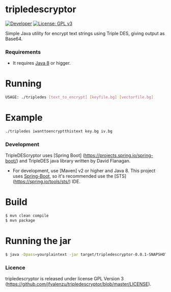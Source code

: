 # tripledescryptor

[![Developer](https://img.shields.io/badge/Developer-jfvalenzu-red.svg)](https://github.com/jfvalenzu)
[![License: GPL v3](https://img.shields.io/badge/License-GPL%20v3-blue.svg)](https://www.gnu.org/licenses/gpl-3.0)

Simple Java utility for encrypt text strings using Triple DES, giving output as Base64. 

### Requirements

* It requires [Java 8](http://www.oracle.com/technetwork/java/javase/downloads/jdk8-downloads-2133151.html) or higger.


# Running

```sh
USAGE: ./tripledes [text_to_encrypt] [keyfile.bg] [vectorfile.bg]

```
# Example

```sh
./tripledes iwanttoencryptthistext key.bg iv.bg
```

### Development

TripleDEScryptor uses [Spring Boot] (https://projects.spring.io/spring-boot/) and TripleDES java library written by David Flanagan.

* For development, use [Maven] v2 or higher and Java 8. This project uses [Spring-Boot](https://projects.spring.io/spring-boot/), so it's
recommended use the [STS] (https://spring.io/tools/sts/) IDE.


# Build
```sh
$ mvn clean compile
$ mvn package
```

# Running the jar
```sh
$ java -Dpass=yourplaintext -jar target/tripledescryptor-0.0.1-SNAPSHOT.jar --keyPath=key.bg --ivPath=iv.bg
```

### Licence
tripledescryptor is released under license GPL Version 3 (https://github.com/jfvalenzu/tripledescryptor/blob/master/LICENSE).

